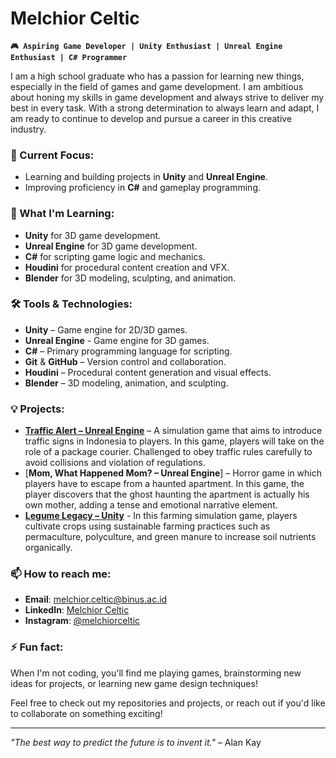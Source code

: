 # Melchior Celtic

**` 🎮 Aspiring Game Developer | Unity Enthusiast | Unreal Engine Enthusiast | C# Programmer `**

I am a high school graduate who has a passion for learning new things, especially in the field of games and game development. I am ambitious about honing my skills in game development and always strive to deliver my best in every task. With a strong determination to always learn and adapt, I am ready to continue to develop and pursue a career in this creative industry.

### 🔭 Current Focus:
- Learning and building projects in **Unity** and **Unreal Engine**.
- Improving proficiency in **C#** and gameplay programming.

### 🌱 What I'm Learning:
- **Unity** for 3D game development.
- **Unreal Engine** for 3D game development.
- **C#** for scripting game logic and mechanics.
- **Houdini** for procedural content creation and VFX.
- **Blender** for 3D modeling, sculpting, and animation.

### 🛠️ Tools & Technologies:
- **Unity** – Game engine for 2D/3D games.
- **Unreal Engine** - Game engine for 3D games.
- **C#** – Primary programming language for scripting.
- **Git** & **GitHub** – Version control and collaboration.
- **Houdini** – Procedural content generation and visual effects.
- **Blender** – 3D modeling, animation, and sculpting.

### 💡 Projects:
- [**Traffic Alert – Unreal Engine**](https://youtu.be/klgyRzv4lHA?si=m7DGG7C0ugkhL53R) – A simulation game that aims to introduce traffic signs in Indonesia to players. In this game, players will take on the role of a package courier. Challenged to obey traffic rules carefully to avoid collisions and violation of regulations.
- [**Mom, What Happened Mom? – Unreal Engine**] – Horror game in which players have to escape from a haunted apartment. In this game, the player discovers that the ghost haunting the apartment is actually his own mother, adding a tense and emotional narrative element.
- [**Legume Legacy – Unity**](https://youtu.be/ZJDNBpPlKek?si=7D7gyjFKJjixYtx8) - In this farming simulation game, players cultivate crops using sustainable farming practices such as permaculture, polyculture, and green manure to increase soil nutrients organically.

### 📫 How to reach me:
- **Email**: melchior.celtic@binus.ac.id
- **LinkedIn**: [Melchior Celtic](https://www.linkedin.com/in/melchior-celtic/)
- **Instagram**: [@melchiorceltic](https://www.instagram.com/melchiorceltic/)

### ⚡ Fun fact:
When I'm not coding, you'll find me playing games, brainstorming new ideas for projects, or learning new game design techniques!

Feel free to check out my repositories and projects, or reach out if you'd like to collaborate on something exciting!

---

_"The best way to predict the future is to invent it."_ – Alan Kay
